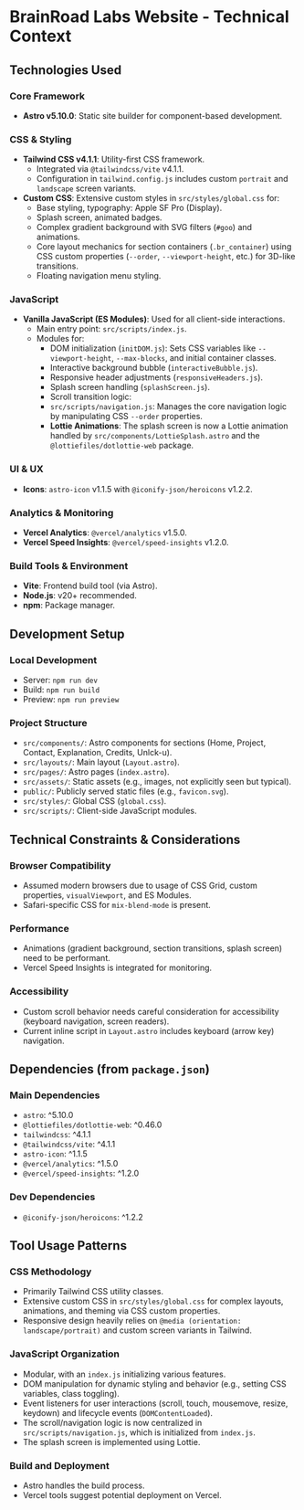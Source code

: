 # BrainRoad Labs Website - Technical Context

## Technologies Used

### Core Framework
- **Astro v5.10.0**: Static site builder for component-based development.

### CSS & Styling
- **Tailwind CSS v4.1.1**: Utility-first CSS framework.
  - Integrated via `@tailwindcss/vite` v4.1.1.
  - Configuration in `tailwind.config.js` includes custom `portrait` and `landscape` screen variants.
- **Custom CSS**: Extensive custom styles in `src/styles/global.css` for:
  - Base styling, typography: Apple SF Pro (Display).
  - Splash screen, animated badges.
  - Complex gradient background with SVG filters (`#goo`) and animations.
  - Core layout mechanics for section containers (`.br_container`) using CSS custom properties (`--order`, `--viewport-height`, etc.) for 3D-like transitions.
  - Floating navigation menu styling.

### JavaScript
- **Vanilla JavaScript (ES Modules)**: Used for all client-side interactions.
  - Main entry point: `src/scripts/index.js`.
  - Modules for:
    - DOM initialization (`initDOM.js`): Sets CSS variables like `--viewport-height`, `--max-blocks`, and initial container classes.
    - Interactive background bubble (`interactiveBubble.js`).
    - Responsive header adjustments (`responsiveHeaders.js`).
    - Splash screen handling (`splashScreen.js`).
    - Scroll transition logic:
    - `src/scripts/navigation.js`: Manages the core navigation logic by manipulating CSS `--order` properties.
    - **Lottie Animations**: The splash screen is now a Lottie animation handled by `src/components/LottieSplash.astro` and the `@lottiefiles/dotlottie-web` package.

### UI & UX
- **Icons**: `astro-icon` v1.1.5 with `@iconify-json/heroicons` v1.2.2.

### Analytics & Monitoring
- **Vercel Analytics**: `@vercel/analytics` v1.5.0.
- **Vercel Speed Insights**: `@vercel/speed-insights` v1.2.0.

### Build Tools & Environment
- **Vite**: Frontend build tool (via Astro).
- **Node.js**: v20+ recommended.
- **npm**: Package manager.

## Development Setup

### Local Development
- Server: `npm run dev`
- Build: `npm run build`
- Preview: `npm run preview`

### Project Structure
- `src/components/`: Astro components for sections (Home, Project, Contact, Explanation, Credits, Unlck-u).
- `src/layouts/`: Main layout (`Layout.astro`).
- `src/pages/`: Astro pages (`index.astro`).
- `src/assets/`: Static assets (e.g., images, not explicitly seen but typical).
- `public/`: Publicly served static files (e.g., `favicon.svg`).
- `src/styles/`: Global CSS (`global.css`).
- `src/scripts/`: Client-side JavaScript modules.

## Technical Constraints & Considerations

### Browser Compatibility
- Assumed modern browsers due to usage of CSS Grid, custom properties, `visualViewport`, and ES Modules.
- Safari-specific CSS for `mix-blend-mode` is present.

### Performance
- Animations (gradient background, section transitions, splash screen) need to be performant.
- Vercel Speed Insights is integrated for monitoring.

### Accessibility
- Custom scroll behavior needs careful consideration for accessibility (keyboard navigation, screen readers).
- Current inline script in `Layout.astro` includes keyboard (arrow key) navigation.

## Dependencies (from `package.json`)

### Main Dependencies
- `astro`: ^5.10.0
- `@lottiefiles/dotlottie-web`: ^0.46.0
- `tailwindcss`: ^4.1.1
- `@tailwindcss/vite`: ^4.1.1
- `astro-icon`: ^1.1.5
- `@vercel/analytics`: ^1.5.0
- `@vercel/speed-insights`: ^1.2.0

### Dev Dependencies
- `@iconify-json/heroicons`: ^1.2.2

## Tool Usage Patterns

### CSS Methodology
- Primarily Tailwind CSS utility classes.
- Extensive custom CSS in `src/styles/global.css` for complex layouts, animations, and theming via CSS custom properties.
- Responsive design heavily relies on `@media (orientation: landscape/portrait)` and custom screen variants in Tailwind.

### JavaScript Organization
- Modular, with an `index.js` initializing various features.
- DOM manipulation for dynamic styling and behavior (e.g., setting CSS variables, class toggling).
- Event listeners for user interactions (scroll, touch, mousemove, resize, keydown) and lifecycle events (`DOMContentLoaded`).
- The scroll/navigation logic is now centralized in `src/scripts/navigation.js`, which is initialized from `index.js`.
- The splash screen is implemented using Lottie.

### Build and Deployment
- Astro handles the build process.
- Vercel tools suggest potential deployment on Vercel.
